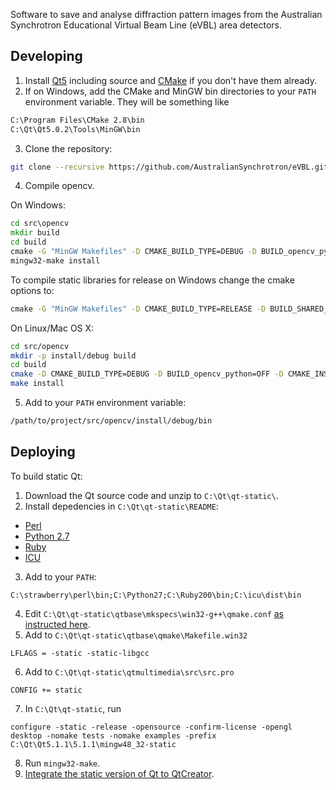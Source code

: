 Software to save and analyse diffraction pattern images from the Australian Synchrotron Educational Virtual Beam Line (eVBL) area detectors.

Developing
----------

1. Install [Qt5](http://qt-project.org/downloads) including source and [CMake](http://www.cmake.org/cmake/resources/software.html) if you don't have them already.
2. If on Windows, add the CMake and MinGW bin directories to your `PATH` environment variable. They will be something like
  
  ```bat
  C:\Program Files\CMake 2.8\bin
  C:\Qt\Qt5.0.2\Tools\MinGW\bin
  ```
  
3. Clone the repository:

  ```bash
  git clone --recursive https://github.com/AustralianSynchrotron/eVBL.git
  ```

4. Compile opencv.

  On Windows:

  ```bat
  cd src\opencv
  mkdir build
  cd build
  cmake -G "MinGW Makefiles" -D CMAKE_BUILD_TYPE=DEBUG -D BUILD_opencv_python=OFF -D CMAKE_INSTALL_PREFIX="%CD%\..\install\debug" ..
  mingw32-make install
  ```

  To compile static libraries for release on Windows change the cmake options to:
  ```bat
  cmake -G "MinGW Makefiles" -D CMAKE_BUILD_TYPE=RELEASE -D BUILD_SHARED_LIBS=NO -D BUILD_opencv_python=OFF -D CMAKE_INSTALL_PREFIX="%CD%\..\install\release" ..
  ```
  
  On Linux/Mac OS X:
  
  ```bash
  cd src/opencv
  mkdir -p install/debug build
  cd build
  cmake -D CMAKE_BUILD_TYPE=DEBUG -D BUILD_opencv_python=OFF -D CMAKE_INSTALL_PREFIX="$(pwd)/../install/debug" ..
  make install
  ```

5. Add to your `PATH` environment variable:
  
  ```bash
  /path/to/project/src/opencv/install/debug/bin
  ```

Deploying
---------

To build static Qt:

1. Download the Qt source code and unzip to `C:\Qt\qt-static\`.
2. Install depedencies in `C:\Qt\qt-static\README`:
  * [Perl](http://strawberryperl.com/)
  * [Python 2.7](http://www.python.org/download/)
  * [Ruby](http://rubyinstaller.org/downloads/)
  * [ICU](http://qt-project.org/wiki/Compiling-ICU-with-MinGW)
3. Add to your `PATH`:
  
  ```
  C:\strawberry\perl\bin;C:\Python27;C:\Ruby200\bin;C:\icu\dist\bin
  ```

4. Edit `C:\Qt\qt-static\qtbase\mkspecs\win32-g++\qmake.conf` [as instructed here](http://www.qtcentre.org/wiki/index.php?title=Building_static_Qt_on_Windows_with_MinGW).
5. Add to `C:\Qt\qt-static\qtbase\qmake\Makefile.win32`

  ```
  LFLAGS = -static -static-libgcc
  ```
  
6. Add to `C:\Qt\qt-static\qtmultimedia\src\src.pro`
  
  ``` 
  CONFIG += static
  ```

7. In `C:\Qt\qt-static`, run

  ```
  configure -static -release -opensource -confirm-license -opengl desktop -nomake tests -nomake examples -prefix C:\Qt\Qt5.1.1\5.1.1\mingw48_32-static
  ```

8. Run `mingw32-make`.
9. [Integrate the static version of Qt to QtCreator](http://qt-project.org/wiki/How_to_build_a_static_Qt_version_for_Windows_with_gcc#0a567b9d89a882ced5936e050ef62a79).
